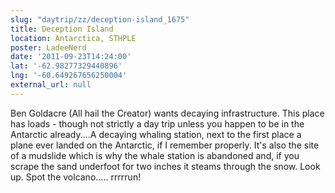 ```yaml
---
slug: "daytrip/zz/deception-island_1675"
title: Deception Island
location: Antarctica, STHPLE
poster: LadeeNerd
date: '2011-09-23T14:24:00'
lat: '-62.98277329440896'
lng: '-60.649267656250004'
external_url: null
---
```


Ben Goldacre (All hail the Creator) wants decaying infrastructure. This place has loads - though not strictly a day trip unless you happen to be in the Antarctic already....A decaying whaling station, next to the first place a plane ever landed on the Antarctic, if I remember properly. It's also the site of a mudslide which is why the whale station is abandoned and, if you scrape the sand underfoot for two inches it steams through the snow. Look up. Spot the volcano..... rrrrrun!

